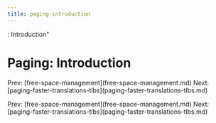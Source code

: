 ```yaml
---
title: paging-introduction
---
```


: Introduction\"

# Paging: Introduction

Prev:
\[free-space-management](free-space-management.md)
Next:
\[paging-faster-translations-tlbs](paging-faster-translations-tlbs.md)

Prev:
\[free-space-management](free-space-management.md)
Next:
\[paging-faster-translations-tlbs](paging-faster-translations-tlbs.md)
